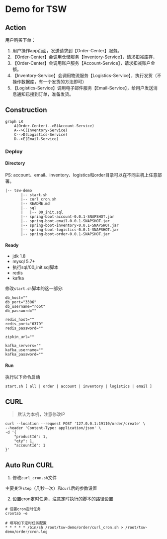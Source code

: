 # Demo for TSW

## Action

用户购买下单：
1. 用户操作app页面，发送请求到【Order-Center】服务。
2. 【Order-Center】会调用仓储服务【Inventory-Service】，请求扣减库存，
3. 【Order-Center】会调用账户服务【Account-Service】，请求扣减账户金额。
4. 【Inventory-Service】会调用物流服务【Logistics-Service】，执行发货（不操作数据库，有一个发货的方法即可）
5. 【Logistics-Service】调用电子邮件服务【Email-Service】，给用户发送消息通知已接到订单，准备发货。

## Construction

```mermaid
graph LR
    A(Order-Center)-->B(Account-Service)
    A-->C(Inventory-Service)
    C-->D(Logistics-Service)
    D-->E(Email-Service)
```

### Deploy

#### Directory

PS: account、email、inventory、logistics和order目录可以在不同主机上任意部署。
```
|-- tsw-demo
       |-- start.sh
       |-- curl_cron.sh
       |-- README.md
       |-- sql
       |   |-- 00_init.sql
       |-- spring-boot-account-0.0.1-SNAPSHOT.jar
       |-- spring-boot-email-0.0.1-SNAPSHOT.jar
       |-- spring-boot-inventory-0.0.1-SNAPSHOT.jar
       |-- spring-boot-logistics-0.0.1-SNAPSHOT.jar
       |-- spring-boot-order-0.0.1-SNAPSHOT.jar
```
#### Ready

- jdk 1.8
- mysql 5.7+
- 执行sql/00_init.sql脚本
- redis
- kafka

修改`start.sh`脚本的这一部分:
``` shell
db_host=""
db_port="3306"
db_username="root"
db_password=""

redis_host=""
redis_port="6379"
redis_password=""

zipkin_url=""

kafka_servers=""
kafka_username=""
kafka_password=""
```

#### Run

执行以下命令启动

```shell
start.sh [ all | order | account | inventory | logistics | email ]
```

## CURL

> 默认为本机，注意修改IP

```curl
curl --location --request POST '127.0.0.1:19110/order/create' \
--header 'Content-Type: application/json' \
-d '{
    "productId": 1,
    "qty": 1,
    "accountId": 1
}'
```

## Auto Run CURL

1. 修改```curl_cron.sh```文件

主要关注```step```（几秒一次）和```curl```后的参数设置

2. 设置cron定时任务，注意定时执行的脚本的路径设置

```shell
# 设置cron定时任务
crontab -e

# 填写如下定时任务配置
* * * * * /bin/sh /root/tsw-demo/order/curl_cron.sh > /root/tsw-demo/order/cron.log
```
